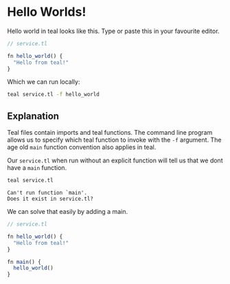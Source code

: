 # Hello Worlds!

Hello world in teal looks like this. Type or paste this in your favourite editor.

```javascript
// service.tl

fn hello_world() {
  "Hello from teal!"
}
```

Which we can run locally:

```bash
teal service.tl -f hello_world
```

## Explanation

Teal files contain imports and teal functions. The command line program allows us to specify which teal function to invoke with the `-f` argument. The age old `main` function convention also applies in teal.

Our `service.tl` when run without an explicit function will tell us that we dont have a `main` function.

```bash
teal service.tl
```
```
Can't run function `main'.
Does it exist in service.tl?
```

We can solve that easily by adding a main.

```javascript
// service.tl

fn hello_world() {
  "Hello from teal!"
}

fn main() {
  hello_world()
}
```
